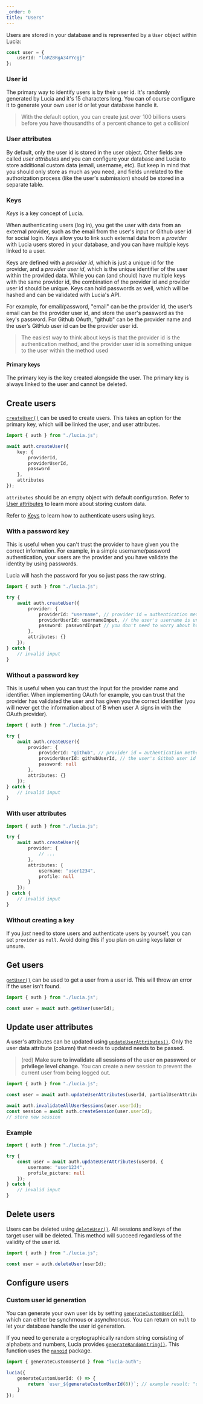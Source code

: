 ```yaml
---
_order: 0
title: "Users"
---
```


Users are stored in your database and is represented by a `User` object within Lucia:

```ts
const user = {
	userId: "laRZ8RgA34YYcgj"
};
```

### User id

The primary way to identify users is by their user id. It's randomly generated by Lucia and it's 15 characters long. You can of course configure it to generate your own user id or let your database handle it.

> With the default option, you can create just over 100 billions users before you have thousandths of a percent chance to get a collision!

### User attributes

By default, only the user id is stored in the user object. Other fields are called _user attributes_ and you can configure your database and Lucia to store additional custom data (email, username, etc). But keep in mind that you should only store as much as you need, and fields unrelated to the authorization process (like the user's submission) should be stored in a separate table.

### Keys

_Keys_ is a key concept of Lucia.

When authenticating users (log in), you get the user with data from an external provider, such as the email from the user's input or Github user id for social login. Keys allow you to link such external data from a _provider_ with Lucia users stored in your database, and you can have multiple keys linked to a user.

Keys are defined with a _provider id_, which is just a unique id for the provider, and a _provider user id_, which is the unique identifier of the user within the provided data. While you can (and should) have multiple keys with the same provider id, the combination of the provider id and provider user id should be unique. Keys can hold passwords as well, which will be hashed and can be validated with Lucia's API.

For example, for email/password, "email" can be the provider id, the user’s email can be the provider user id, and store the user's password as the key's password. For Github OAuth, "github" can be the provider name and the user’s GitHub user id can be the provider user id.

> The easiest way to think about keys is that the provider id is the authentication method, and the provider user id is something unique to the user within the method used

#### Primary keys

The primary key is the key created alongside the user. The primary key is always linked to the user and cannot be deleted.

## Create users

[`createUser()`](/reference/api/server-api#createuser) can be used to create users. This takes an option for the primary key, which will be linked the user, and user attributes.

```ts
import { auth } from "./lucia.js";

await auth.createUser({
	key: {
		providerId,
		providerUserId,
		password
	},
	attributes
});
```

`attributes` should be an empty object with default configuration. Refer to [User attributes](/learn/basics/user-attributes) to learn more about storing custom data.

Refer to [Keys](/learn/basics/keys) to learn how to authenticate users using keys.

### With a password key

This is useful when you can't trust the provider to have given you the correct information. For example, in a simple username/password authentication, your users are the provider and you have validate the identity by using passwords.

Lucia will hash the password for you so just pass the raw string.

```ts
import { auth } from "./lucia.js";

try {
	await auth.createUser({
		provider: {
			providerId: "username", // provider id = authentication method
			providerUserId: usernameInput, // the user's username is unique to the user
			password: passwordInput // you don't need to worry about hashing
		},
		attributes: {}
	});
} catch {
	// invalid input
}
```

### Without a password key

This is useful when you can trust the input for the provider name and identifier. When implementing OAuth for example, you can trust that the provider has validated the user and has given you the correct identifier (you will never get the information about of B when user A signs in with the OAuth provider).

```ts
import { auth } from "./lucia.js";

try {
	await auth.createUser({
		provider: {
			providerId: "github", // provider id = authentication method
			providerUserId: githubUserId, // the user's Github user id is unique to the user
			password: null
		},
		attributes: {}
	});
} catch {
	// invalid input
}
```

### With user attributes

```ts
import { auth } from "./lucia.js";

try {
	await auth.createUser({
		provider: {
			// ...
		},
		attributes: {
			username: "user1234",
			profile: null
		}
	});
} catch {
	// invalid input
}
```

### Without creating a key

If you _just_ need to store users and authenticate users by yourself, you can set `provider` as `null`. Avoid doing this if you plan on using keys later or unsure.

## Get users

[`getUser()`](/reference/api/server-api#getuser) can be used to get a user from a user id. This will throw an error if the user isn’t found.

```ts
import { auth } from "./lucia.js";

const user = await auth.getUser(userId);
```

## Update user attributes

A user's attributes can be updated using [`updateUserAttributes()`](/reference/api/server-api#updateuserattributes). Only the user data attribute (column) that needs to updated needs to be passed.

> (red) **Make sure to invalidate all sessions of the user on password or privilege level change.** You can create a new session to prevent the current user from being logged out.

```ts
import { auth } from "./lucia.js";

const user = await auth.updateUserAttributes(userId, partialUserAttributes);

await auth.invalidateAllUserSessions(user.userId);
const session = await auth.createSession(user.userId);
// store new session
```

### Example

```ts
import { auth } from "./lucia.js";

try {
	const user = await auth.updateUserAttributes(userId, {
		username: "user1234",
		profile_picture: null
	});
} catch {
	// invalid input
}
```

## Delete users

Users can be deleted using [`deleteUser()`](/reference/api/server-api#deleteuser). All sessions and keys of the target user will be deleted. This method will succeed regardless of the validity of the user id.

```ts
import { auth } from "./lucia.js";

const user = auth.deleteUser(userId);
```

## Configure users

### Custom user id generation

You can generate your own user ids by setting [`generateCustomUserId()`](/reference/configure/lucia-configurations#generatecustomuserid), which can either be synchrnous or asynchronous. You can return on `null` to let your database handle the user id generation.

If you need to generate a cryptographically random string consisting of alphabets and numbers, Lucia provides [`generateRandomString()`](/reference/api/server-api#generaterandomstring). This function uses the [`nanoid`](https://github.com/ai/nanoid) package.

```ts
import { generateCustomUserId } from "lucia-auth";

lucia({
	generateCustomUserId: () => {
		return `user_${generateCustomUserId(8)}`; // example result: "user_yhwKf2yn"
	}
});
```
